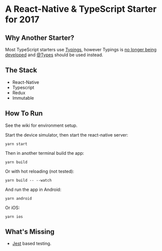 # A React-Native &amp; TypeScript Starter for 2017

## Why Another Starter?

Most TypeScript starters use [Typings](https://github.com/typings/typings), however Typings is 
[no longer being developed](https://github.com/typings/typings/issues/738) and 
[@Types](https://microsoft.github.io/TypeSearch/) should be used instead.

## The Stack

* React-Native
* Typescript
* Redux
* Immutable

## How To Run

See the wiki for environment setup.

Start the device simulator, then start the react-native server:

```
yarn start
```

Then in another terminal build the app: 

```
yarn build
```

Or with hot reloading (not tested):

```
yarn build -- --watch
```

And run the app in Android:

```
yarn android
```

Or iOS:

```
yarn ios
```

## What's Missing

* [Jest](https://facebook.github.io/jest/) based testing.
